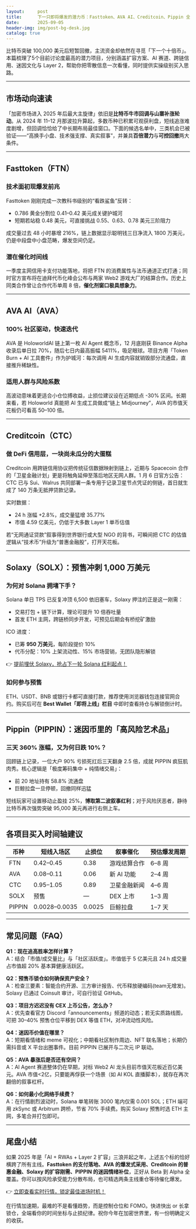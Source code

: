 ```yaml
---
layout:     post
title:      下一只即将爆发的潜力币：Fasttoken、AVA AI、Creditcoin、Pippin 全面解析
date:       2025-09-05
header-img: img/post-bg-desk.jpg
catalog: true
---
```


比特币突破 100,000 美元后短暂回撤，主流资金却依然在寻觅「下一个十倍币」。本篇梳理了5个目前讨论度最高的潜力项目，分别涵盖扩容方案、AI 赛道、跨链信用、迷因文化与 Layer 2，帮助你把零散信息一次看懂，同时提供实操级别买入思路。

---

## 市场动向速读

「加密市场进入 2025 年后最大主旋律」依旧是**比特币牛市回调与山寨补涨轮动**。从 2024 年 11–12 月那波拉升算起，多数币种已积累可观获利盘，短线追涨难度剧增，但回调恰恰给了中长期布局最佳窗口。下面的候选名单中，三类机会已被验证——“高换手小盘、技术强支撑、真实叙事”，并兼具**百倍潜力**与**可控回撤**两大条件。

---

## Fasttoken（FTN）

### 技术面初现爆发前兆

Fasttoken 刚刚完成一次教科书级别的“看跌鲨鱼”反转：  
- 0.786 黄金分割位 0.41–0.42 美元成关键护城河  
- 短期若站稳 0.48 美元，可直接挑战 0.55、0.63、0.78 美元三阶阻力  

成交量过去 48 小时暴增 216%，链上数据显示聪明钱三日净流入 1800 万美元，仍是中段盘中小盘范畴，爆发空间仍足。

### 潜在催化时间线

一季度主网信用卡支付功能落地，将把 FTN 的消费属性与法币通道正式打通；同时官方宣布将在迪拜代币化峰会公布与两家 Web2 游戏大厂的结算合作。历史上同类合作曾让合作代币单周 8 倍，**催化剂窗口极具想象力**。

---

## AVA AI（AVA）

### 100% 社区驱动，快速迭代

AVA 是 HoloworldAI 链上第一枚 AI Agent 概念币，12 月底刚获 Binance Alpha 收录后单日拉 70%，随后七日内最高振幅 5411%，吸足眼球。项目方用「Token Burn + AI 工具套件」作为护城河：每次调用 AI 生成内容就销毁部分流通盘，直接推升稀缺性。

### 适用人群与风险系数

高波动意味着更适合小仓位搏收益，止损位建议设在近期低点 -30% 区间。长期来看，若 Holoworld 真能把 AI 生成工具做成“链上 Midjourney”，AVA 的市值天花板仍可看高 50–100 倍。

---

## Creditcoin（CTC）

### 做 DeFi 信用层，一块尚未瓜分的大蛋糕

Creditcoin 用跨链信用协议把传统征信数据映射到链上，近期与 Spacecoin 合作的「卫星金融计划」更是将触角延伸至落后地区无网人群。1 月 6 日官方公告： CTC 已与 Sui、Walrus 共同部署一条专用于记录卫星节点凭证的侧链，首日就生成了 140 万条无抵押贷款记录。

实时数据：  
- 24 h 涨幅 +2.8%，成交量猛增 35.77%  
- 市值 4.59 亿美元，仍低于大多数 Layer 1 单币估值  

若“无网通证贷款”叙事得到世界银行或大型 NGO 的背书，可瞬间把 CTC 的估值逻辑从“技术币”升级为“普惠金融股”，打开天花板。

---

## Solaxy（SOLX）：预售冲刺 1,000 万美元

### 为何对 Solana 拥堵下手？

Solana 单日 TPS 已反复冲顶 6,500 依旧塞车，Solaxy 押注的正是这一刚需：  
- 交易打包 + 链下计算，理论可提升 10 倍吞吐量  
- 首发 ETH 主网，跨链桥同步开发，可预见后期会有桥挖矿激励

ICO 进度：  
- 已筹 **950 万美元**，每阶段提价 10%  
- 代币分配：10% 上架流动性、15% 市场营销，无团队隐形解锁  

👉 [提前埋伏 Solaxy，抢占下一轮 Solana 红利起点！](https://okxdog.com/)

### 如何参与预售

ETH、USDT、BNB 或银行卡都可直接打款，推荐使用浏览器钱包连接官网合约。购买后可在 **Best Wallet「即将上线」栏目** 中即时查看持仓与解锁倒计时。

---

## Pippin（PIPPIN）：迷因币里的「高风险艺术品」

### 三天 360% 涨幅，又为何日跌 10%？

回顾链上记录，一位大户 90% 亏损死扛后三天翻身 2.5 倍，成就 PIPPIN 疯狂肌肉秀。核心逻辑是「极度筹码集中 + 纯情绪交易」：  
- 前 20 地址持有 58.8% 流通盘  
- 巨鲸拉盘一旦停顿，回撤同样迅猛  

短线玩家可设置移动止盈挂 25%，**博取第二波叙事红利**；对于风险厌恶者，静待比特币再次强势突破 95,000 美元再进行右侧上车。

---

## 各项目买入时间轴建议

| 币种       | 短线入场区    | 止损位   | 叙事催化       | 预估爆发周期      |
|------------|---------------|----------|----------------|------------------|
| FTN        | 0.42–0.45     | 0.38     | 游戏结算合作   | 6–8 周           |
| AVA        | 0.08–0.11     | 0.06     | 新 AI 功能     | 2–4 周           |
| CTC        | 0.95–1.05     | 0.89     | 卫星金融新闻   | 4–6 周           |
| SOLX       | 预售          | —        | DEX 上市       | 1–3 周           |
| PIPPIN     | 0.0028–0.0035 | 0.0025   | 巨鲸拉盘       | 1–7 天           |

---

## 常见问题（FAQ）

**Q1：现在追高胜率怎样计算？**  
A：结合「市值/成交量比」与「社区活跃度」。市值低于 5 亿美元且 24 h 成交量占市值超 20% 基本算健康活跃区。

**Q2：预售币锁仓如何确保资产安全？**  
A：检查三要素：智能合约开源、三方审计报告、代币释放硬编码(team无增发)。Solaxy 已通过 Coinsult 审计，可自行验证 GitHub。

**Q3：项目方迟迟没有 CEX 上币公告，怎么办？**  
A：优先查看官方 Discord「announcements」频道的动态；若无实质路线图，可把 30–40% 预售仓位平移到 DEX 等值 ETH，对冲流动性风险。

**Q4：迷因币价值在哪里？**  
A：短期看情绪和 meme 可视化；中期看社区制作周边、NFT 联名落地；长期仍需抖音或 X 平台出圈事件。目前 PIPPIN 已展开与二次元 IP 联动。

**Q5：AVA 暴涨后是否还有空间？**  
A：AI Agent 赛道整体仍在早期，对标 Web2 AI 龙头目前市值天花板近百亿美元。AVA 市值<2亿，只要能再俘获一个场景（如 AI KOL 直播脚本），就存在再次翻倍的叙事杠杆。

**Q6：如何最小化网络手续费？**  
A：在行情剧烈波动时，Solana 单笔转账 3000 笔内仅需 0.001 SOL；ETH 端可用 zkSync 或 Arbitrum 跨桥，节省 70% 手续费。购买 Solaxy 预售时选 ETH 主网，多笔合并打包即可。

---

## 尾盘小结

如果 2025 年是「AI + RWAs + Layer 2 扩容」三浪并起之年，上述五个标的恰好横跨了所有主线。**Fasttoken 的支付落地、AVA 的爆发式采用、Creditcoin 的普惠金融、Solaxy 的扩容刚需、PIPPIN 的迷因情绪补位**，正好从 Beta 到 Alpha 全覆盖。你可以按风险承受能力分散布局，也可精选两条主线重仓等待催化爆发。

👉 [立即查看实时行情，锁定最佳进场时机！](https://okxdog.com/)

在行情加速期，最难的不是看懂趋势，而是控制仓位和 FOMO。快进快出 or 长拿锁仓，全端看你的时间坐标与止损纪律。祝你今年在加密世界里，有一份明确定义的收获。